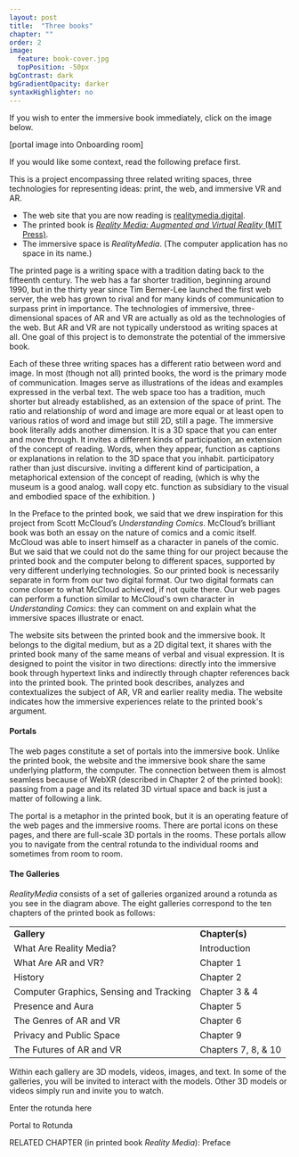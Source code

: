 ```yaml
---
layout: post
title:  "Three books"
chapter: ""
order: 2
image:
  feature: book-cover.jpg
  topPosition: -50px
bgContrast: dark
bgGradientOpacity: darker
syntaxHighlighter: no
---
```


If you wish to enter the immersive book immediately, click on the image below.

\[portal image into Onboarding room\]

 If you would like some context, read the following preface first. 


This is a project encompassing three related writing spaces, three technologies for representing ideas: print, the web, and immersive VR and AR. 

* The web site that you are now reading is <a href="https://realitymedia.digital">realitymedia.digital</a>.
* The printed book is <a href="https://mitpress.mit.edu/books/reality-media">*Reality Media: Augmented and Virtual Reality* (MIT Press)</a>.
* The immersive space is *RealityMedia*. (The computer application has no space in its name.)

The printed page is a writing space with a tradition dating back to the fifteenth century. The web has a far shorter tradition, beginning around 1990, but in the thirty year since Tim Berner-Lee launched the first web server, the web has grown to rival and for many kinds of communication to surpass print in importance. The technologies of immersive, three-dimensional spaces of AR and VR are actually as old as the technologies of the web. But AR and VR are not typically understood as writing spaces at all. One goal of this project is to demonstrate the potential of the immersive book. 

Each of these three writing spaces has a different ratio between word and image. In most (though not all) printed books, the word is the primary mode of communication. Images serve as illustrations of the ideas and examples expressed in the verbal text. The web space too has a tradition, much shorter but already established, as an extension of the space of print. The ratio and relationship of word and image are more equal or at least open to various ratios of word and image but still 2D, still a page. The immersive book literally adds another dimension. It is a 3D space that you can enter and move through. It invites a different kinds of participation, an extension of the concept of reading. Words, when they appear, function as captions or explanations in relation to the 3D space that you inhabit.  participatory rather than just discursive. inviting a different kind of participation, a metaphorical extension of the concept of reading, (which is why the museum is a good analog. wall copy etc. function as subsidiary to the visual and embodied space of the exhibition. ) 


In the Preface to the printed book, we said that we drew inspiration for this project from Scott McCloud’s <i>Understanding Comics</i>. McCloud’s brilliant book was both an essay on the nature of comics and a comic itself. McCloud was able to insert himself as a character in panels of the comic. But we said that we could not do the same thing for our project because the printed book and the computer belong to different spaces, supported by very different underlying technologies. So our printed book is necessarily separate in form from our two digital format.  Our two digital formats can come closer to what McCloud achieved, if not quite there. Our web pages can perform a function similar to McCloud's own character in <i>Understanding Comics</i>: they can comment on and explain what the immersive spaces illustrate or enact. 

The website sits between the printed book and the immersive book. It belongs to the digital medium, but as a 2D digital text, it shares with the printed book many of the same means of verbal and visual expression. It is designed to point the visitor in two directions: directly into the immersive book through hypertext links and indirectly through chapter references back into the printed book. The printed book describes, analyzes and contextualizes the subject of AR, VR and earlier reality media. The website indicates how the immersive experiences relate to the printed book's argument. 

#### Portals
The web pages constitute a set of portals into the immersive book. Unlike the printed book, the website and the immersive book share the same underlying platform, the computer. The connection between them is almost seamless because of WebXR (described in Chapter 2 of the printed book): passing from a page and its related 3D virtual space and back is just a matter of following a link. 

The portal is a metaphor in the printed book, but it is an operating feature of the web pages and the immersive rooms. There are portal icons on these pages, and there are full-scale 3D portals in the rooms. These portals allow you to navigate from the central rotunda to the individual rooms and sometimes from room to room. 

#### The Galleries

<div class="img img--fullContainer img--16xLeading" style="background-image: url({{ site.baseurl_book_img }}Rotunda-layout.png);"></div>

*RealityMedia* consists of a set of galleries organized around a rotunda as you see in the diagram above. The eight galleries correspond to the ten chapters of the printed book as follows:

<table style="width:100%">
  <tr>
    <td><b>Gallery</b></td>
    <td><b>Chapter(s)</b></td>
  </tr>
  <tr>
    <td>What Are Reality Media?</td>
    <td>Introduction</td>
  </tr>
  <tr>
    <td>What Are AR and VR?</td>
    <td>Chapter 1</td>
  </tr>
  <tr>
    <td>History</td>
    <td>Chapter 2</td>
  </tr>
  <tr>
    <td>Computer Graphics, Sensing and Tracking</td>
    <td>Chapter 3 & 4</td>
  </tr>
  <tr>
    <td>Presence and Aura</td>
    <td>Chapter 5</td>
  </tr>
  <tr>
    <td>The Genres of AR and VR</td>
    <td>Chapter 6</td>
  </tr>
  <tr>
    <td>Privacy and Public Space</td>
    <td>Chapter 9</td>
  </tr>
  <tr>
    <td>The Futures of AR and VR</td>
    <td>Chapters 7, 8, & 10</td>
  </tr>
</table>



Within each gallery are 3D models, videos, images, and text. In some of the galleries, you will be invited to interact with the models. Other 3D models or videos simply run and invite you to watch. 

Enter the rotunda here

<a class="xrlink" room="0" waypoint="start">Portal to Rotunda</a>

RELATED CHAPTER (in printed book *Reality Media*): Preface